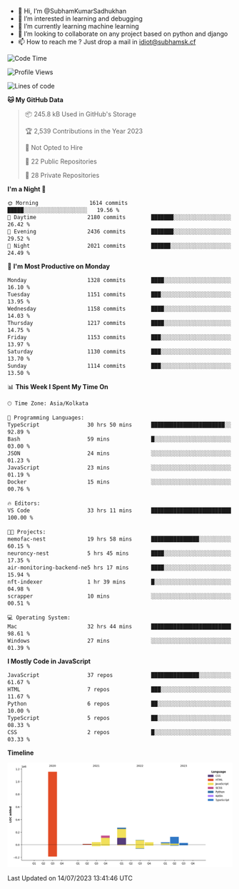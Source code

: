 - 👋 Hi, I’m @SubhamKumarSadhukhan
- 👀 I’m interested in learning and debugging
- 🌱 I’m currently learning machine learning
- 💞️ I’m looking to collaborate on any project based on python and django
- 📫 How to reach me ?
      Just drop a mail in idiot@subhamsk.cf

<!---
SubhamKumarSadhukhan/SubhamKumarSadhukhan is a ✨ special ✨ repository because its `README.md` (this file) appears on your GitHub profile.
You can click the Preview link to take a look at your changes.
--->


<!--START_SECTION:waka-->
![Code Time](http://img.shields.io/badge/Code%20Time-1%2C329%20hrs%2010%20mins-blue)

![Profile Views](http://img.shields.io/badge/Profile%20Views-0-blue)

![Lines of code](https://img.shields.io/badge/From%20Hello%20World%20I%27ve%20Written-1.9%20million%20lines%20of%20code-blue)

**🐱 My GitHub Data** 

> 📦 245.8 kB Used in GitHub's Storage 
 > 
> 🏆 2,539 Contributions in the Year 2023
 > 
> 🚫 Not Opted to Hire
 > 
> 📜 22 Public Repositories 
 > 
> 🔑 28 Private Repositories 
 > 
**I'm a Night 🦉** 

```text
🌞 Morning                1614 commits        █████░░░░░░░░░░░░░░░░░░░░   19.56 % 
🌆 Daytime                2180 commits        ███████░░░░░░░░░░░░░░░░░░   26.42 % 
🌃 Evening                2436 commits        ███████░░░░░░░░░░░░░░░░░░   29.52 % 
🌙 Night                  2021 commits        ██████░░░░░░░░░░░░░░░░░░░   24.49 % 
```
📅 **I'm Most Productive on Monday** 

```text
Monday                   1328 commits        ████░░░░░░░░░░░░░░░░░░░░░   16.10 % 
Tuesday                  1151 commits        ███░░░░░░░░░░░░░░░░░░░░░░   13.95 % 
Wednesday                1158 commits        ████░░░░░░░░░░░░░░░░░░░░░   14.03 % 
Thursday                 1217 commits        ████░░░░░░░░░░░░░░░░░░░░░   14.75 % 
Friday                   1153 commits        ███░░░░░░░░░░░░░░░░░░░░░░   13.97 % 
Saturday                 1130 commits        ███░░░░░░░░░░░░░░░░░░░░░░   13.70 % 
Sunday                   1114 commits        ███░░░░░░░░░░░░░░░░░░░░░░   13.50 % 
```


📊 **This Week I Spent My Time On** 

```text
🕑︎ Time Zone: Asia/Kolkata

💬 Programming Languages: 
TypeScript               30 hrs 50 mins      ███████████████████████░░   92.89 % 
Bash                     59 mins             █░░░░░░░░░░░░░░░░░░░░░░░░   03.00 % 
JSON                     24 mins             ░░░░░░░░░░░░░░░░░░░░░░░░░   01.23 % 
JavaScript               23 mins             ░░░░░░░░░░░░░░░░░░░░░░░░░   01.19 % 
Docker                   15 mins             ░░░░░░░░░░░░░░░░░░░░░░░░░   00.76 % 

🔥 Editors: 
VS Code                  33 hrs 11 mins      █████████████████████████   100.00 % 

🐱‍💻 Projects: 
memofac-nest             19 hrs 58 mins      ███████████████░░░░░░░░░░   60.15 % 
neuroncy-nest            5 hrs 45 mins       ████░░░░░░░░░░░░░░░░░░░░░   17.35 % 
air-monitoring-backend-ne5 hrs 17 mins       ████░░░░░░░░░░░░░░░░░░░░░   15.94 % 
nft-indexer              1 hr 39 mins        █░░░░░░░░░░░░░░░░░░░░░░░░   04.98 % 
scrapper                 10 mins             ░░░░░░░░░░░░░░░░░░░░░░░░░   00.51 % 

💻 Operating System: 
Mac                      32 hrs 44 mins      █████████████████████████   98.61 % 
Windows                  27 mins             ░░░░░░░░░░░░░░░░░░░░░░░░░   01.39 % 
```

**I Mostly Code in JavaScript** 

```text
JavaScript               37 repos            ███████████████░░░░░░░░░░   61.67 % 
HTML                     7 repos             ███░░░░░░░░░░░░░░░░░░░░░░   11.67 % 
Python                   6 repos             ██░░░░░░░░░░░░░░░░░░░░░░░   10.00 % 
TypeScript               5 repos             ██░░░░░░░░░░░░░░░░░░░░░░░   08.33 % 
CSS                      2 repos             █░░░░░░░░░░░░░░░░░░░░░░░░   03.33 % 
```



**Timeline**

![Lines of Code chart](https://raw.githubusercontent.com/SubhamKumarSadhukhan/SubhamKumarSadhukhan/main/assets/bar_graph.png)


 Last Updated on 14/07/2023 13:41:46 UTC
<!--END_SECTION:waka-->

